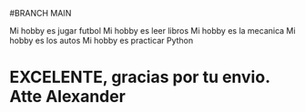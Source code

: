 #BRANCH MAIN

Mi hobby es jugar futbol
Mi hobby es leer libros
Mi hobby es la mecanica
Mi hobby es los autos
Mi hobby es practicar Python

# EXCELENTE, gracias por tu envio. Atte Alexander
